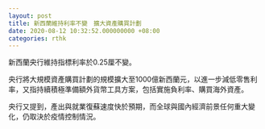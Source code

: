 ```yaml
---
layout: post
title: 新西蘭維持利率不變　擴大資產購買計劃
date: 2020-08-12 10:32:52.000000000 +08:00
categories: rthk
---
```


新西蘭央行維持指標利率於0.25厘不變。

央行將大規模資產購買計劃的規模擴大至1000億新西蘭元，以進一步減低零售利率，又指持續積極準備額外貨幣工具方案，包括實施負利率、購買海外資產。

央行又提到，產出與就業復蘇速度快於預期，而全球與國內經濟前景任何重大變化，仍取決於疫情控制情況。
